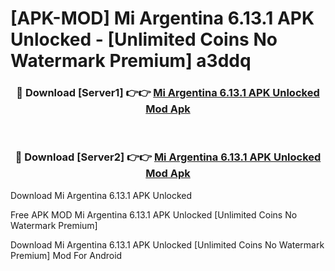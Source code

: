 # [APK-MOD] Mi Argentina 6.13.1 APK Unlocked - [Unlimited Coins No Watermark Premium] a3ddq



<div align="center">
<h3>🔴 Download [Server1] 👉👉 <a href="https://momento.my/?title=Mi_Argentina_6.13.1_APK_Unlocked">Mi Argentina 6.13.1 APK Unlocked Mod Apk</a></h3><br>

<h3>🔴 Download [Server2] 👉👉 <a href="https://momento.my/?title=Mi_Argentina_6.13.1_APK_Unlocked">Mi Argentina 6.13.1 APK Unlocked Mod Apk</a></h3>
</div>



Download Mi Argentina 6.13.1 APK Unlocked 

Free APK MOD Mi Argentina 6.13.1 APK Unlocked [Unlimited Coins No Watermark Premium]

Download Mi Argentina 6.13.1 APK Unlocked [Unlimited Coins No Watermark Premium] Mod For Android
